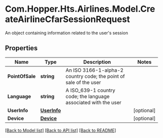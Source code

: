 # Com.Hopper.Hts.Airlines.Model.CreateAirlineCfarSessionRequest
An object containing information related to the user's session

## Properties

Name | Type | Description | Notes
------------ | ------------- | ------------- | -------------
**PointOfSale** | **string** | An ISO 3166-1-alpha-2 country code; the point of sale of the user | 
**Language** | **string** | A ISO_639-1 country code; the language associated with the user | 
**UserInfo** | [**UserInfo**](UserInfo.md) |  | [optional] 
**Device** | [**Device**](Device.md) |  | [optional] 

[[Back to Model list]](../../README.md#documentation-for-models) [[Back to API list]](../../README.md#documentation-for-api-endpoints) [[Back to README]](../../README.md)

